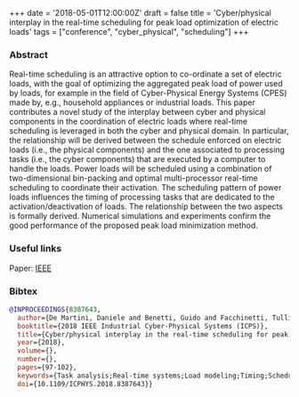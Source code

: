 +++
date = '2018-05-01T12:00:00Z'
draft = false
title = 'Cyber/physical interplay in the real-time scheduling for peak load optimization of electric loads'
tags = ["conference", "cyber_physical", "scheduling"]
+++

### Abstract
Real-time scheduling is an attractive option to co-ordinate a set of electric loads, with the goal of optimizing the aggregated peak load of power used by loads, for example in the field of Cyber-Physical Energy Systems (CPES) made by, e.g., household appliances or industrial loads. This paper contributes a novel study of the interplay between cyber and physical components in the coordination of electric loads where real-time scheduling is leveraged in both the cyber and physical domain. In particular, the relationship will be derived between the schedule enforced on electric loads (i.e., the physical components) and the one associated to processing tasks (i.e., the cyber components) that are executed by a computer to handle the loads. Power loads will be scheduled using a combination of two-dimensional bin-packing and optimal multi-processor real-time scheduling to coordinate their activation. The scheduling pattern of power loads influences the timing of processing tasks that are dedicated to the activation/deactivation of loads. The relationship between the two aspects is formally derived. Numerical simulations and experiments confirm the good performance of the proposed peak load minimization method.

### Useful links
Paper: [IEEE](https://ieeexplore.ieee.org/abstract/document/8387643)

### Bibtex
```bibtex
@INPROCEEDINGS{8387643,
  author={De Martini, Daniele and Benetti, Guido and Facchinetti, Tullio},
  booktitle={2018 IEEE Industrial Cyber-Physical Systems (ICPS)}, 
  title={Cyber/physical interplay in the real-time scheduling for peak load optimization of electric loads}, 
  year={2018},
  volume={},
  number={},
  pages={97-102},
  keywords={Task analysis;Real-time systems;Load modeling;Timing;Schedules;Job shop scheduling;Processor scheduling},
  doi={10.1109/ICPHYS.2018.8387643}}
```
